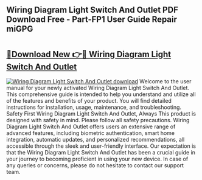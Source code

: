 ## Wiring Diagram Light Switch And Outlet PDF Download Free - Part-FP1 User Guide Repair miGPG

# <h2><a href="http://dfn2y8.blite.top/?on=Wiring+Diagram+Light+Switch+And+Outlet">🔗Download New 👉🔴 Wiring Diagram Light Switch And Outlet</a></h2>

[![Wiring Diagram Light Switch And Outlet download](https://i.imgur.com/lujVjoI.png)](http://dfn2y8.blite.top/?on=Wiring+Diagram+Light+Switch+And+Outlet)
Welcome to the user manual for your newly activated Wiring Diagram Light Switch And Outlet. This comprehensive guide is intended to help you understand and utilize all of the features and benefits of your product. You will find detailed instructions for installation, usage, maintenance, and troubleshooting. Safety First Wiring Diagram Light Switch And Outlet, Always This product is designed with safety in mind. Please follow all safety precautions. Wiring Diagram Light Switch And Outlet offers users an extensive range of advanced features, including biometric authentication, smart home integration, automatic updates, and personalized recommendations, all accessible through the sleek and user-friendly interface. Our expectation is that the Wiring Diagram Light Switch And Outlet has been a crucial guide in your journey to becoming proficient in using your new device. In case of any queries or concerns, please do not hesitate to contact our support team.
